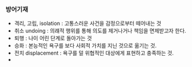 

### 방어기재

- 격리, 고립, isolation : 고통스러운 사건을 감정으로부터 떼어내는 것
- 취소 undoing : 의럐적 행위를 통해 의도를 제거나거나 책임을 면제받고자 한다.
- 퇴행 : 나이 어린 단계로 돌아가는 것
- 승화 : 본능적인 욕구를 보다 사회적 가치를 지닌 것으로 옮기는 것.
- 전치 displacement : 욕구를 덜 위협적인 대상에게 표현하고 충족하는 것.
- 